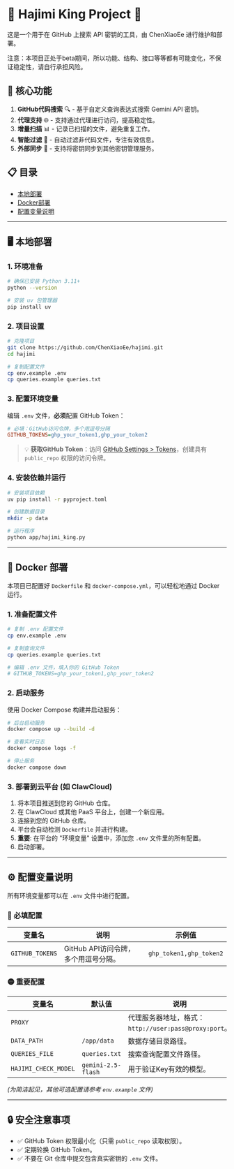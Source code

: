 # 👑 Hajimi King Project 👑

这是一个用于在 GitHub 上搜索 API 密钥的工具，由 ChenXiaoEe 进行维护和部署。

注意：本项目正处于beta期间，所以功能、结构、接口等等都有可能变化，不保证稳定性，请自行承担风险。

## 🚀 核心功能

1.  **GitHub代码搜索** 🔍 - 基于自定义查询表达式搜索 Gemini API 密钥。
2.  **代理支持** 🌐 - 支持通过代理进行访问，提高稳定性。
3.  **增量扫描** 📊 - 记录已扫描的文件，避免重复工作。
4.  **智能过滤** 🚫 - 自动过滤非代码文件，专注有效信息。
5.  **外部同步** 🔄 - 支持将密钥同步到其他密钥管理服务。

## 📋 目录

- [本地部署](#-本地部署)
- [Docker部署](#-docker部署)
- [配置变量说明](#-配置变量说明)

---

## 🖥️ 本地部署

### 1. 环境准备

```bash
# 确保已安装 Python 3.11+
python --version

# 安装 uv 包管理器
pip install uv
```

### 2. 项目设置

```bash
# 克隆项目
git clone https://github.com/ChenXiaoEe/hajimi.git
cd hajimi

# 复制配置文件
cp env.example .env
cp queries.example queries.txt
```

### 3. 配置环境变量

编辑 `.env` 文件，**必须**配置 GitHub Token：

```ini
# 必填：GitHub访问令牌，多个用逗号分隔
GITHUB_TOKENS=ghp_your_token1,ghp_your_token2
```

> 💡 **获取GitHub Token**：访问 [GitHub Settings > Tokens](https://github.com/settings/tokens)，创建具有 `public_repo` 权限的访问令牌。

### 4. 安装依赖并运行

```bash
# 安装项目依赖
uv pip install -r pyproject.toml

# 创建数据目录
mkdir -p data

# 运行程序
python app/hajimi_king.py
```

---

## 🐳 Docker 部署

本项目已配置好 `Dockerfile` 和 `docker-compose.yml`，可以轻松地通过 Docker 运行。

### 1. 准备配置文件

```bash
# 复制 .env 配置文件
cp env.example .env

# 复制查询文件
cp queries.example queries.txt

# 编辑 .env 文件，填入你的 GitHub Token
# GITHUB_TOKENS=ghp_your_token1,ghp_your_token2
```

### 2. 启动服务

使用 Docker Compose 构建并启动服务：

```bash
# 后台启动服务
docker compose up --build -d

# 查看实时日志
docker compose logs -f

# 停止服务
docker compose down
```

### 3. 部署到云平台 (如 ClawCloud)

1.  将本项目推送到您的 GitHub 仓库。
2.  在 ClawCloud 或其他 PaaS 平台上，创建一个新应用。
3.  连接到您的 GitHub 仓库。
4.  平台会自动检测 `Dockerfile` 并进行构建。
5.  **重要**: 在平台的 "环境变量" 设置中，添加您 `.env` 文件里的所有配置。
6.  启动部署。

---

## ⚙️ 配置变量说明

所有环境变量都可以在 `.env` 文件中进行配置。

### 🔴 必填配置

| 变量名 | 说明 | 示例值 |
|---|---|---|
| `GITHUB_TOKENS` | GitHub API访问令牌，多个用逗号分隔。 | `ghp_token1,ghp_token2` |

### 🟡 重要配置

| 变量名 | 默认值 | 说明 |
|---|---|---|
| `PROXY` | | 代理服务器地址，格式：`http://user:pass@proxy:port`。 |
| `DATA_PATH` | `/app/data` | 数据存储目录路径。 |
| `QUERIES_FILE` | `queries.txt` | 搜索查询配置文件路径。 |
| `HAJIMI_CHECK_MODEL` | `gemini-2.5-flash` | 用于验证Key有效的模型。 |

*(为简洁起见，其他可选配置请参考 `env.example` 文件)*

---

## 🔒 安全注意事项

-   ✅ GitHub Token 权限最小化（只需 `public_repo` 读取权限）。
-   ✅ 定期轮换 GitHub Token。
-   ✅ 不要在 Git 仓库中提交包含真实密钥的 `.env` 文件。
